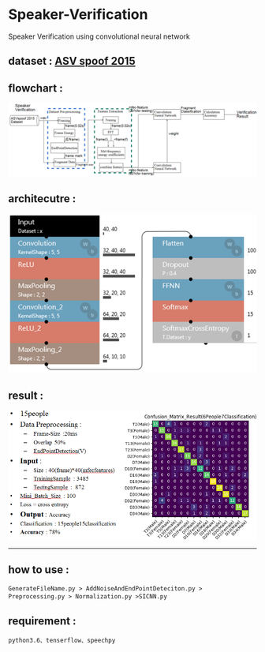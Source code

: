 # Speaker-Verification
Speaker Verification using convolutional neural network


## dataset : [ASV spoof 2015](https://drive.google.com/open?id=10iM40Z2WVLTBZ_QxSYpmdCiHNR7-K6oz)

## flowchart : 
![](/image/flowchart.png)

## architecutre :  
![](/image/architecture.png)

## result : 
![](/image/result.PNG)

***
## how to use : 
```
GenerateFileName.py > AddNoiseAndEndPointDeteciton.py > Preprocessing.py > Normalization.py >SICNN.py
```

## requirement :
```
python3.6、tenserflow、speechpy
```
